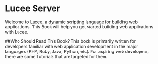 # Lucee Server

Welcome to Lucee, a dynamic scripting language for building web applications. This Book will help you get started building web applications with Lucee.

##Who Should Read This Book?
This book is primarily written for developers familiar with web application development in the major languages (PHP, Ruby, Java, Python, etc). For aspiring web developers, there are some Tutorials that are targeted for them.


